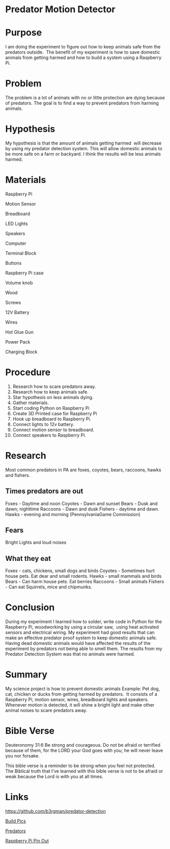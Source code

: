 # Predator Motion Detector


# Purpose

I am doing the experiment to figure out how to keep animals safe from the predators outside.  The benefit of my experiment is how to save domestic animals from getting harmed and how to build a system using a Raspberry Pi. 

# Problem

The problem is a lot of animals with no or little protection are dying because of predators. The goal is to find a way to prevent predators from harming animals.

# Hypothesis

My hypothesis is that the amount of animals getting harmed  will decrease by using my predator detection system. This will allow domestic animals to be more safe on a farm or backyard. I think the results will be less animals harmed.


# Materials

Raspberry Pi

Motion Sensor

Breadboard

LED Lights

Speakers

Computer

Terminal Block

Buttons

Raspberry Pi case

Volume knob

Wood

Screws

12V Battery

Wires

Hot Glue Gun

Power Pack

Charging Block


# Procedure

 1. Research how to scare predators away.
 2. Research how to keep animals safe.
 3. Star hypothesis on less animals dying.
 4. Gather materials.
 5. Start coding Python on Raspberry Pi
 6. Create 3D Printed case for Raspberry Pi
 7. Hook up breadboard to Raspberry Pi.
 8. Connect lights to 12v battery.
 9. Connect motion sensor to breadboard.
10. Connect speakers to Raspberry Pi.

# Research

Most common predators in PA are foxes, coyotes, bears, raccoons, hawks and fishers.


## Times predators are out

Foxes -  Daytime and noon 
Coyotes - Dawn and sunset 
Bears - Dusk and dawn; nighttime 
Raccoons - Dawn and dusk 
Fishers - daytime and dawn. 
Hawks - evening and morning 
(PennsylvaniaGame Commission)

## Fears

Bright Lights and loud noises

## What they eat

Foxes - cats, chickens, small dogs and birds Coyotes - Sometimes hurt house pets.  Eat dear and small rodents. Hawks - small mammals and birds Bears - Can harm house pets.  Eat berries Raccoons - Small animals Fishers - Can eat Squirrels, mice and chipmunks.


# Conclusion

During my experiment I learned how to solder, write code in Python for the Raspberry Pi, woodworking by using a circular saw,  using heat activated sensors and electrical wiring. My experiment had good results that can make an effective predator proof system to keep domestic animals safe.  Having dead domestic animals would have affected the results of the experiment by predators not being able to smell them. The results from my Predator Detection System was that no animals were harmed.


# Summary

My science project is how to prevent domestic animals Example: Pet dog, cat, chicken or ducks from getting harmed by predators.  It consists of a Raspberry Pi, motion sensor, wires, breadboard lights and speakers. Whenever motion is detected, it will shine a bright light and make other animal noises to scare predators away.


# Bible Verse

Deuteronomy 31:6 Be strong and courageous. Do not be afraid or terrified because of them, for the LORD your God goes with you; he will never leave you nor forsake.


This bible verse is a reminder to be strong when you feel not protected.  The Biblical truth that I've learned with this bible verse is not to be afraid or weak because the Lord is with you at all times.



# Links

https://github.com/b3rgman/predator-detection

[Build Pics](build.MD)

[Predators](predators.md)

[Raspberry Pi Pin Out](pinout.md)
